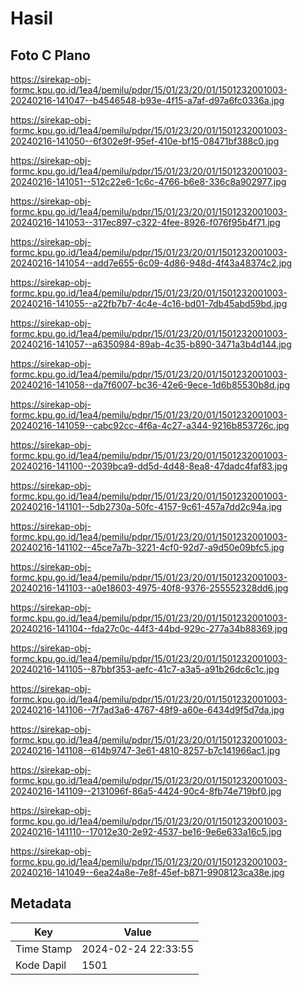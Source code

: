 # Hasil

## Foto C Plano

https://sirekap-obj-formc.kpu.go.id/1ea4/pemilu/pdpr/15/01/23/20/01/1501232001003-20240216-141047--b4546548-b93e-4f15-a7af-d97a6fc0336a.jpg

https://sirekap-obj-formc.kpu.go.id/1ea4/pemilu/pdpr/15/01/23/20/01/1501232001003-20240216-141050--6f302e9f-95ef-410e-bf15-08471bf388c0.jpg

https://sirekap-obj-formc.kpu.go.id/1ea4/pemilu/pdpr/15/01/23/20/01/1501232001003-20240216-141051--512c22e6-1c6c-4766-b6e8-336c8a902977.jpg

https://sirekap-obj-formc.kpu.go.id/1ea4/pemilu/pdpr/15/01/23/20/01/1501232001003-20240216-141053--317ec897-c322-4fee-8926-f076f95b4f71.jpg

https://sirekap-obj-formc.kpu.go.id/1ea4/pemilu/pdpr/15/01/23/20/01/1501232001003-20240216-141054--add7e655-6c09-4d86-948d-4f43a48374c2.jpg

https://sirekap-obj-formc.kpu.go.id/1ea4/pemilu/pdpr/15/01/23/20/01/1501232001003-20240216-141055--a22fb7b7-4c4e-4c16-bd01-7db45abd59bd.jpg

https://sirekap-obj-formc.kpu.go.id/1ea4/pemilu/pdpr/15/01/23/20/01/1501232001003-20240216-141057--a6350984-89ab-4c35-b890-3471a3b4d144.jpg

https://sirekap-obj-formc.kpu.go.id/1ea4/pemilu/pdpr/15/01/23/20/01/1501232001003-20240216-141058--da7f6007-bc36-42e6-9ece-1d6b85530b8d.jpg

https://sirekap-obj-formc.kpu.go.id/1ea4/pemilu/pdpr/15/01/23/20/01/1501232001003-20240216-141059--cabc92cc-4f6a-4c27-a344-9216b853726c.jpg

https://sirekap-obj-formc.kpu.go.id/1ea4/pemilu/pdpr/15/01/23/20/01/1501232001003-20240216-141100--2039bca9-dd5d-4d48-8ea8-47dadc4faf83.jpg

https://sirekap-obj-formc.kpu.go.id/1ea4/pemilu/pdpr/15/01/23/20/01/1501232001003-20240216-141101--5db2730a-50fc-4157-9c61-457a7dd2c94a.jpg

https://sirekap-obj-formc.kpu.go.id/1ea4/pemilu/pdpr/15/01/23/20/01/1501232001003-20240216-141102--45ce7a7b-3221-4cf0-92d7-a9d50e09bfc5.jpg

https://sirekap-obj-formc.kpu.go.id/1ea4/pemilu/pdpr/15/01/23/20/01/1501232001003-20240216-141103--a0e18603-4975-40f8-9376-255552328dd6.jpg

https://sirekap-obj-formc.kpu.go.id/1ea4/pemilu/pdpr/15/01/23/20/01/1501232001003-20240216-141104--fda27c0c-44f3-44bd-929c-277a34b88369.jpg

https://sirekap-obj-formc.kpu.go.id/1ea4/pemilu/pdpr/15/01/23/20/01/1501232001003-20240216-141105--87bbf353-aefc-41c7-a3a5-a91b26dc6c1c.jpg

https://sirekap-obj-formc.kpu.go.id/1ea4/pemilu/pdpr/15/01/23/20/01/1501232001003-20240216-141106--7f7ad3a6-4767-48f9-a60e-6434d9f5d7da.jpg

https://sirekap-obj-formc.kpu.go.id/1ea4/pemilu/pdpr/15/01/23/20/01/1501232001003-20240216-141108--614b9747-3e61-4810-8257-b7c141966ac1.jpg

https://sirekap-obj-formc.kpu.go.id/1ea4/pemilu/pdpr/15/01/23/20/01/1501232001003-20240216-141109--2131096f-86a5-4424-90c4-8fb74e719bf0.jpg

https://sirekap-obj-formc.kpu.go.id/1ea4/pemilu/pdpr/15/01/23/20/01/1501232001003-20240216-141110--17012e30-2e92-4537-be16-9e6e633a16c5.jpg

https://sirekap-obj-formc.kpu.go.id/1ea4/pemilu/pdpr/15/01/23/20/01/1501232001003-20240216-141049--6ea24a8e-7e8f-45ef-b871-9908123ca38e.jpg


## Metadata

| Key        | Value               |
| ---------- | ------------------- |
| Time Stamp | 2024-02-24 22:33:55 |
| Kode Dapil | 1501                |




